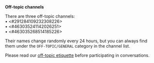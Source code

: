 **Off-topic channels**

There are three off-topic channels:  
• <#291284109232308226>  
• <#463035241142026251>  
• <#463035268514185226>  

Their names change randomly every 24 hours, but you can always find them under the `OFF-TOPIC/GENERAL` category in the channel list.

Please read our [off-topic etiquette](https://pythondiscord.com/pages/resources/guides/off-topic-etiquette/) before participating in conversations.
